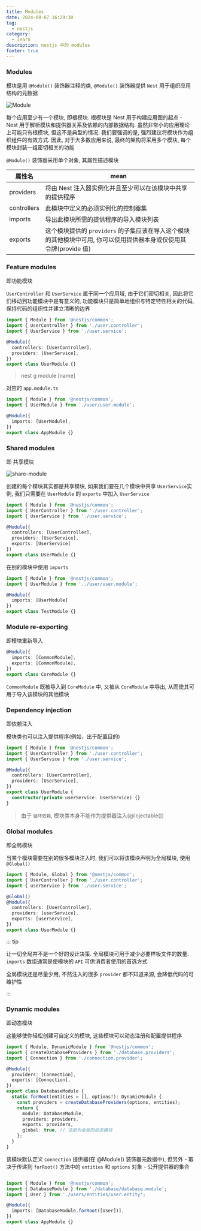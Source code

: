 ```yaml
---
title: Modules
date: 2024-08-07 16:29:30
tag:
  - nestjs
category:
  - learn
description: nestjs 中的 modules
footer: true
---
```


<!-- more -->

### Modules

模块是用 `@Module()` 装饰器注释的类, `@Module()` 装饰器提供 `Nest` 用于组织应用结构的元数据

![Module](https://nest.nodejs.cn/assets/Modules_1.png)

每个应用至少有一个模块, 即根模块. 根模块是 Nest 用于构建应用图的起点 - Nest 用于解析模块和提供器关系及依赖的内部数据结构. 虽然非常小的应用理论上可能只有根模块, 但这不是典型的情况. 我们要强调的是, 强烈建议将模块作为组织组件的有效方式. 因此, 对于大多数应用来说, 最终的架构将采用多个模块, 每个模块封装一组密切相关的功能

`@Module()` 装饰器采用单个对象, 其属性描述模块

| 属性名      | mean                                                                                                                |
| ----------- | ------------------------------------------------------------------------------------------------------------------- |
| providers   | 将由 Nest 注入器实例化并且至少可以在该模块中共享的提供程序                                                          |
| controllers | 此模块中定义的必须实例化的控制器集                                                                                  |
| imports     | 导出此模块所需的提供程序的导入模块列表                                                                              |
| exports     | 这个模块提供的 `providers` 的子集应该在导入这个模块的其他模块中可用, 你可以使用提供器本身或仅使用其令牌(provide 值) |

### Feature modules

即功能模块

`UserController` 和 `UserService` 属于同一个应用域, 由于它们密切相关, 因此将它们移动到功能模块中是有意义的, 功能模块只是简单地组织与特定特性相关的代码, 保持代码的组织性并建立清晰的边界

```TypeScript
import { Module } from '@nestjs/common';
import { UserController } from './user.controller';
import { UserService } from './user.service';

@Module({
  controllers: [UserController],
  providers: [UserService],
})
export class UserModule {}
```

> nest g module [name]

对应的 `app.module.ts`

```TypeScript
import { Module } from '@nestjs/common';
import { UserModule } from './user/user.module';

@Module({
  imports: [UserModule],
})
export class AppModule {}
```

### Shared modules

即 共享模块

![share-module](https://nest.nodejs.cn/assets/Shared_Module_1.png)

创建的每个模块其实都是共享模块, 如果我们要在几个模块中共享 `UserService`实例, 我们只需要在 `UserModule` 的 `exports` 中加入 `UserService`

```TypeScript
import { Module } from '@nestjs/common';
import { UserController } from './user.controller';
import { UserService } from './user.service';

@Module({
  controllers: [UserController],
  providers: [UserService],
  exports: [UserService]
})
export class UserModule {}
```

在别的模块中使用 `imports`

```TypeScript
import { Module } from '@nestjs/common';
import { UserModule } from '../user/user.module';

@Module({
  imports: [UserModule]
})
export class TestModule {}
```

### Module re-exporting

即模块重新导入

```TypeScript
@Module({
  imports: [CommonModule],
  exports: [CommonModule],
})
export class CoreModule {}
```

`CommonModule` 既被导入到 `CoreModule` 中, 又被从 `CoreModule` 中导出, 从而使其可用于导入该模块的其他模块

### Dependency injection

即依赖注入

模块类也可以注入提供程序(例如，出于配置目的)

```TypeScript
import { Module } from '@nestjs/common';
import { UserController } from './user.controller';
import { UserService } from './user.service';

@Module({
  controllers: [UserController],
  providers: [UserService],
})
export class UserModule {
  constructor(private userService: UserService) {}
}
```

> 由于 `循环依赖`, 模块类本身不能作为提供器注入(@Injectable())

### Global modules

即全局模块

当某个模块需要在别的很多模块注入时, 我们可以将该模块声明为全局模块, 使用 `@Global()`

```TypeScript
import { Module, Global } from '@nestjs/common';
import { UserController } from './user.controller';
import { userService } from './user.service';

@Global()
@Module({
  controllers: [UserController],
  providers: [userService],
  exports: [userService],
})
export class UserModule {}
```

::: tip

让一切全局并不是一个好的设计决策. 全局模块可用于减少必要样板文件的数量. `imports` 数组通常是使模块的 `API` 可供消费者使用的首选方式

全局模块还是尽量少用, 不然注入的很多 `provider` 都不知道来源, 会降低代码的可维护性

:::

### Dynamic modules

即动态模块

这能够使你轻松创建可自定义的模块, 这些模块可以动态注册和配置提供程序

```TypeScript
import { Module, DynamicModule } from '@nestjs/common';
import { createDatabaseProviders } from './database.providers';
import { Connection } from './connection.provider';

@Module({
  providers: [Connection],
  exports: [Connection],
})
export class DatabaseModule {
  static forRoot(entities = [], options?): DynamicModule {
    const providers = createDatabaseProviders(options, entities);
    return {
      module: DatabaseModule,
      providers: providers,
      exports: providers,
      global: true, // 注册为全局的动态模块
    };
  }
}
```

该模块默认定义 `Connection` 提供器(在 @Module() 装饰器元数据中), 但另外 - 取决于传递到 `forRoot()` 方法中的 `entities` 和 `options` 对象 - 公开提供器的集合

```TypeScript

import { Module } from '@nestjs/common';
import { DatabaseModule } from './database/database.module';
import { User } from './users/entities/user.entity';

@Module({
  imports: [DatabaseModule.forRoot([User])],
})
export class AppModule {}
```
